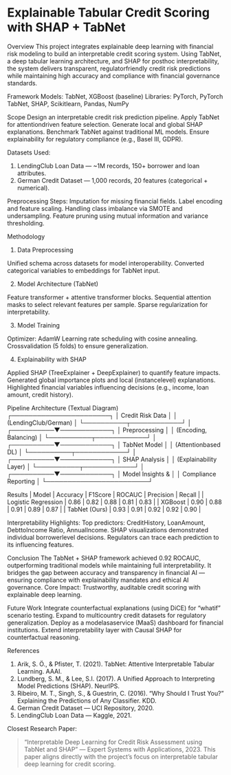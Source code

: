 # Explainable Tabular Credit Scoring with SHAP + TabNet

Overview
This project integrates explainable deep learning with financial risk modeling to build an interpretable credit scoring system. Using TabNet, a deep tabular learning architecture, and SHAP for posthoc interpretability, the system delivers transparent, regulatorfriendly credit risk predictions while maintaining high accuracy and compliance with financial governance standards.

Framework
Models: TabNet, XGBoost (baseline)
Libraries: PyTorch, PyTorch TabNet, SHAP, Scikitlearn, Pandas, NumPy

Scope
 Design an interpretable credit risk prediction pipeline.
 Apply TabNet for attentiondriven feature selection.
 Generate local and global SHAP explanations.
 Benchmark TabNet against traditional ML models.
 Ensure explainability for regulatory compliance (e.g., Basel III, GDPR).

Datasets Used:
1. LendingClub Loan Data — ~1M records, 150+ borrower and loan attributes.
2. German Credit Dataset — 1,000 records, 20 features (categorical + numerical).

Preprocessing Steps:
 Imputation for missing financial fields.
 Label encoding and feature scaling.
 Handling class imbalance via SMOTE and undersampling.
 Feature pruning using mutual information and variance thresholding.

Methodology

 1. Data Preprocessing

 Unified schema across datasets for model interoperability.
 Converted categorical variables to embeddings for TabNet input.

 2. Model Architecture (TabNet)

 Feature transformer + attentive transformer blocks.
 Sequential attention masks to select relevant features per sample.
 Sparse regularization for interpretability.

 3. Model Training

 Optimizer: AdamW
 Learning rate scheduling with cosine annealing.
 Crossvalidation (5 folds) to ensure generalization.

 4. Explainability with SHAP

 Applied SHAP (TreeExplainer + DeepExplainer) to quantify feature impacts.
 Generated global importance plots and local (instancelevel) explanations.
 Highlighted financial variables influencing decisions (e.g., income, loan amount, credit history).

Pipeline Architecture (Textual Diagram)
      ┌───────────────────────┐
      │ Credit Risk Data      │
      │ (LendingClub/German)  │
      └──────────┬────────────┘
                 │
      ┌──────────▼────────────┐
      │ Preprocessing          │
      │ (Encoding, Balancing)  │
      └──────────┬────────────┘
                 │
      ┌──────────▼────────────┐
      │ TabNet Model          │
      │ (Attentionbased DL)  │
      └──────────┬────────────┘
                 │
      ┌──────────▼────────────┐
      │ SHAP Analysis          │
      │ (Explainability Layer) │
      └──────────┬────────────┘
                 │
      ┌──────────▼────────────┐
      │ Model Insights &       │
      │ Compliance Reporting   │
      └────────────────────────┘

Results
| Model               | Accuracy | F1Score  | ROCAUC   | Precision | Recall   |
| Logistic Regression | 0.86     | 0.82     | 0.88     | 0.81      | 0.83     |
| XGBoost             | 0.90     | 0.88     | 0.91     | 0.89      | 0.87     |
| TabNet (Ours)       | 0.93     | 0.91     | 0.92     | 0.92      | 0.90     |

Interpretability Highlights:
 Top predictors: CreditHistory, LoanAmount, DebttoIncome Ratio, AnnualIncome.
 SHAP visualizations demonstrated individual borrowerlevel decisions.
 Regulators can trace each prediction to its influencing features.

Conclusion
The TabNet + SHAP framework achieved 0.92 ROCAUC, outperforming traditional models while maintaining full interpretability. It bridges the gap between accuracy and transparency in financial AI — ensuring compliance with explainability mandates and ethical AI governance.
Core Impact: Trustworthy, auditable credit scoring with explainable deep learning.

Future Work
 Integrate counterfactual explanations (using DiCE) for “whatif” scenario testing.
 Expand to multicountry credit datasets for regulatory generalization.
 Deploy as a modelasaservice (MaaS) dashboard for financial institutions.
 Extend interpretability layer with Causal SHAP for counterfactual reasoning.

References
1. Arik, S. Ö., & Pfister, T. (2021). TabNet: Attentive Interpretable Tabular Learning. AAAI.
2. Lundberg, S. M., & Lee, S.I. (2017). A Unified Approach to Interpreting Model Predictions (SHAP). NeurIPS.
3. Ribeiro, M. T., Singh, S., & Guestrin, C. (2016). “Why Should I Trust You?” Explaining the Predictions of Any Classifier. KDD.
4. German Credit Dataset — UCI Repository, 2020.
5. LendingClub Loan Data — Kaggle, 2021.

Closest Research Paper:
> “Interpretable Deep Learning for Credit Risk Assessment using TabNet and SHAP” — Expert Systems with Applications, 2023.
> This paper aligns directly with the project’s focus on interpretable tabular deep learning for credit scoring.
